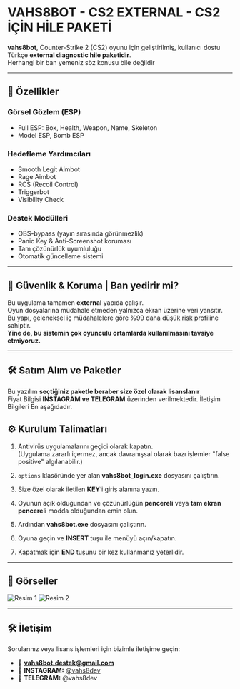 # VAHS8BOT - CS2 EXTERNAL - CS2 İÇİN HİLE PAKETİ

**vahs8bot**, Counter-Strike 2 (CS2) oyunu için geliştirilmiş, kullanıcı dostu Türkçe **external diagnostic hile paketidir**.  
Herhangi bir ban yemeniz söz konusu bile değildir


---


## 🔧 Özellikler

### Görsel Gözlem (ESP) 

- Full ESP: Box, Health, Weapon, Name, Skeleton  
- Model ESP, Bomb ESP

### Hedefleme Yardımcıları

- Smooth Legit Aimbot  
- Rage Aimbot  
- RCS (Recoil Control)  
- Triggerbot
- Visibility Check

### Destek Modülleri

- OBS-bypass (yayın sırasında görünmezlik)  
- Panic Key & Anti-Screenshot koruması  
- Tam çözünürlük uyumluluğu  
- Otomatik güncelleme sistemi


---


## 🔐 Güvenlik & Koruma | Ban yedirir mi?

Bu uygulama tamamen **external** yapıda çalışır.  
Oyun dosyalarına müdahale etmeden yalnızca ekran üzerine veri yansıtır.  
Bu yapı, geleneksel iç müdahalelere göre %99 daha düşük risk profiline sahiptir.  
**Yine de, bu sistemin çok oyunculu ortamlarda kullanılmasını tavsiye etmiyoruz.**


---


## 🛠️ Satım Alım ve Paketler

Bu yazılım **seçtiğiniz paketle beraber size özel olarak lisanslanır**  
Fiyat Bilgisi **INSTAGRAM ve TELEGRAM** üzerinden verilmektedir. İletişim Bilgileri En aşağıdadır.


## ⚙️ Kurulum Talimatları

1. Antivirüs uygulamalarını geçici olarak kapatın.  
   (Uygulama zararlı içermez, ancak davranışsal olarak bazı işlemler "false positive" algılanabilir.)

2. `options` klasöründe yer alan **vahs8bot_login.exe** dosyasını çalıştırın.

3. Size özel olarak iletilen **KEY**’i giriş alanına yazın.

4. Oyunun açık olduğundan ve çözünürlüğün **pencereli** veya **tam ekran pencereli** modda olduğundan emin olun.

5. Ardından **vahs8bot.exe** dosyasını çalıştırın.

6. Oyuna geçin ve **INSERT** tuşu ile menüyü açın/kapatın.

7. Kapatmak için **END** tuşunu bir kez kullanmanız yeterlidir.

   
---


## 📸 Görseller


![Resim 1](https://imgur.com/DTMXbtR)
![Resim 2](https://i.imgur.com/wNnpiJL.jpg)


---


## 🛠️ İletişim

Sorularınız veya lisans işlemleri için bizimle iletişime geçin:

- 📧 **vahs8bot.destek@gmail.com**  
- 💬 **INSTAGRAM:** [@vahs8dev](https://www.instagram.com/vahs8dev/)
- 💬 **TELEGRAM:** @vahs8dev
